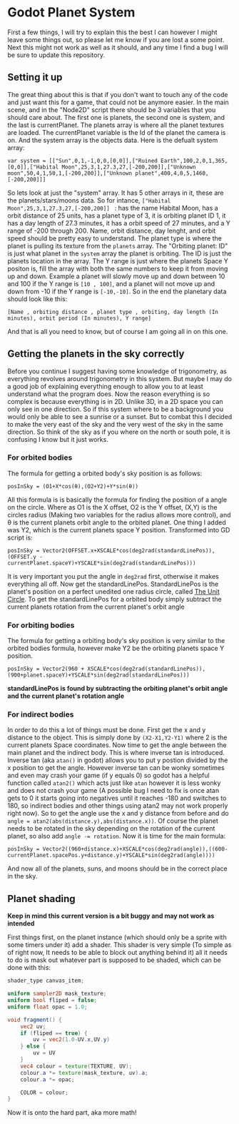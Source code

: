 # Godot Planet System

First a few things, I will try to explain this the best I can however I might leave some things out, so please let me know if you are lost a some point. Next this might not work as well as it should, and any time I find a bug I will be sure to update this repository.

## Setting it up

The great thing about this is that if you don't want to touch any of the code and just want this for a game, that could not be anymore easier. In the main scene, and in the "Node2D" script there should be 3 variables that you should care about. The first one is planets, the second one is system, and the last is currentPlanet. The planets array is where all the planet textures are loaded. The currentPlanet variable is the Id of the planet the camera is on. And the system array is the objects data.
Here is the defualt system array:
``` GDScript
var system = [["Sun",0,1,-1,0,0,[0,0]],["Ruined Earth",100,2,0,1,365,[0,0]],["Habital Moon",25,3,1,27.3,27,[-200,200]],["Unknown moon",50,4,1,50,1,[-200,200]],["Unknown planet",400,4,0,5,1460,[-200,200]]]
```
So lets look at just the "system" array. It has 5 other arrays in it, these are the planets/stars/moons data. So for intance, ```["Habital Moon",25,3,1,27.3,27,[-200,200]] ``` : has the name Habital Moon, has a orbit distance of 25 units, has a planet type of 3, it is orbiting planet ID 1, it has a day length of 27.3 minutes, it has a orbit speed of 27 minutes, and a Y range of -200 through 200. Name, orbit distance, day lenght, and orbit speed should be pretty easy to understand. The planet type is where the planet is pulling its texture from the ```planets``` array. The "Orbiting planet: ID" is just what planet in the ```system``` array the planet is orbiting. The ID is just the planets location in the array. The Y range is just where the planets Space Y positon is, fill the array with both the same numbers to keep it from moving up and down. Example a planet will slowly move up and down between 10 and 100 if the Y range is ```[10 , 100]```, and a planet will not move up and down from -10 if the Y range is ```[-10,-10]```. So in the end the planetary data should look like this:
```
[Name , orbiting distance , planet type , orbiting, day length (In minutes), orbit period (In minutes), Y range]
```
And that is all you need to know, but of course I am going all in on this one.

## Getting the planets in the sky correctly

Before you continue I suggest having some knowledge of trigonometry, as everything revolves around trigonometry in this system. But maybe I may do a good job of explaining everything enough to allow you to at least understand what the program does. Now the reason everything is so complex is because everything is in 2D. Unlike 3D, in a 2D space you can only see in one direction. So if this system where to be a background you would only be able to see a sunrise or a sunset. But to combat this I decided to make the very east of the sky and the very west of the sky in the same direction. So think of the sky as if you where on the north or south pole, it is confusing I know but it just works.

### For orbited bodies

The formula for getting a orbited body's sky position is as follows:
```
posInSky = (O1+X*cos(θ),(O2+Y2)+Y*sin(θ))
```
All this formula is is basically the formula for finding the position of a angle on the circle. Where as O1 is the X offset, O2 is the Y offset, (X,Y) is the circles radius (Making two variables for the radius allows more control), and θ is the current planets orbit angle to the orbited planet. One thing I added was Y2, which is the current planets space Y position. Transformed into GD script is:
```GDScript
posInSky = Vector2(OFFSET.x+XSCALE*cos(deg2rad(standardLinePos)),(OFFSET.y - currentPlanet.spaceY)+YSCALE*sin(deg2rad(standardLinePos)))
```
It is very important you put the angle in ```deg2rad``` first, otherwise it makes everything all off. Now get the standardLinePos. StandardLinePos is the planet's position on a perfect unedited one radius circle, called [The Unit Circle](https://www.mathsisfun.com/geometry/unit-circle.html). To get the standardLinePos for a orbited body simply subtract the current planets rotation from the current planet's orbit angle 

### For orbiting bodies

The formula for getting a orbiting body's sky position is very similar to the orbited bodies formula, however make Y2 be the orbiting planets space Y position.
```GDScript
posInSky = Vector2(960 + XSCALE*cos(deg2rad(standardLinePos)),(900+planet.spaceY)+YSCALE*sin(deg2rad(standardLinePos)))
```
**standardLinePos is found by subtracting the orbiting planet's orbit angle and the current planet's rotation angle**

### For indirect bodies

In order to do this a lot of things must be done. First get the x and y distance to the object. This is simply done by ```(X2-X1,Y2-Y1)``` where 2 is the current planets Space coordinates. Now time to get the angle between the main planet and the indirect body. This is where inverse tan is introduced. Inverse tan (aka ```atan()``` in godot) allows you to put y postion divided by the x position to get the angle. However inverse tan can be wonky sometimes and even may crash your game (if y equals 0) so godot has a helpful function called ```atan2()``` which acts just like ```atan``` however it is less wonky and does not crash your game (A possible bug I need to fix is once atan gets to 0 it starts going into negatives until it reaches -180 and switches to 180, so indirect bodies and other things using atan2 may not work properly right now). So to get the angle use the x and y distance from before and do ```angle = atan2(abs(distance.y),abs(distance.x))```. Of course the planet needs to be rotated in the sky depending on the rotation of the current planet, so also add ```angle -= rotation```. Now it is time for the main formula:
```GDScript
posInSky = Vector2((960+distance.x)+XSCALE*cos(deg2rad(angle)),((600-currentPlanet.spacePos.y+distance.y)+YSCALE*sin(deg2rad(angle))))
```
And now all of the planets, suns, and moons should be in the correct place in the sky.

## Planet shading

**Keep in mind this current version is a bit buggy and may not work as intended**

First things first, on the planet instance (which should only be a sprite with some timers under it) add a shader. This shader is very simple (To simple as of right now, It needs to be able to block out anything behind it) all it needs to do is mask out whatever part is supposed to be shaded, which can be done with this:
```GLSL
shader_type canvas_item;

uniform sampler2D mask_texture;
uniform bool fliped = false;
uniform float opac = 1.0;

void fragment() {
	vec2 uv;
	if (fliped == true) {
		uv = vec2(1.0-UV.x,UV.y)
	} else {
		uv = UV
	}
    vec4 colour = texture(TEXTURE, UV);
    colour.a *= texture(mask_texture, uv).a;
	colour.a *= opac;

    COLOR = colour;
}
```
Now it is onto the hard part, aka more math! 
